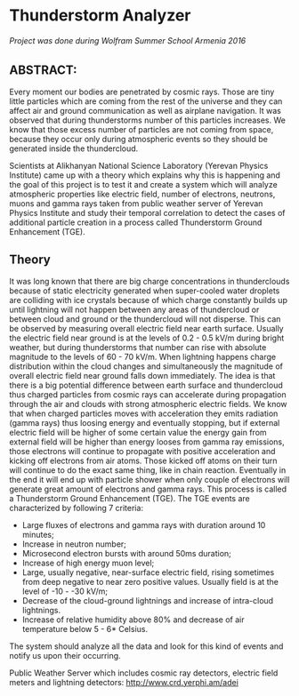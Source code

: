 # Thunderstorm Analyzer
###### Project was done during Wolfram Summer School Armenia 2016

ABSTRACT:
---------

Every moment our bodies are penetrated by cosmic rays. Those are tiny little particles which are coming from the rest of the universe and they can affect air and ground communication as well as airplane navigation.
It was observed that during thunderstorms number of this particles increases.
We know that those excess number of particles are not coming from space, because they occur only during atmospheric events so they should be generated inside the thundercloud.

Scientists at Alikhanyan National Science Laboratory (Yerevan Physics Institute) came up with a theory which explains why this is happening and the goal of this project is to test it and create a system which will analyze atmospheric properties like electric field, number of electrons, neutrons, muons and gamma rays taken from public weather server of Yerevan Physics Institute and study their temporal correlation to detect the cases of additional particle creation in a process called Thunderstorm Ground Enhancement (TGE).

Theory
------

It was long known that there are big charge concentrations in thunderclouds because of static electricity generated when super-cooled water droplets are colliding with ice crystals because of which charge constantly builds up until lightning will not happen between any areas of thundercloud or between cloud and ground or the thundercloud will not disperse. This can be observed by measuring overall electric field near earth surface. Usually the electric field near ground is at the levels of 0.2 - 0.5 kV/m during bright weather, but during thunderstorms that number can rise with absolute magnitude to the levels of 60 - 70 kV/m.
When lightning happens charge distribution within the cloud changes and simultaneously the magnitude of overall electric field near ground falls down immediately. 
The idea is that there is a big potential difference between earth surface and thundercloud thus charged particles from cosmic rays can accelerate during propagation through the air and clouds with strong atmospheric electric fields. We know that when charged particles moves with acceleration they emits radiation (gamma rays) thus loosing energy and eventually stopping, but if external electric field will be higher of some certain value the energy gain from external field will be higher than energy looses from gamma ray emissions, those electrons will continue to propagate with positive acceleration and kicking off electrons from air atoms. Those kicked off atoms on their turn will continue to do the exact same thing, like in chain reaction. Eventually in the end it will end up with particle shower when only couple of electrons will generate great amount of electrons and gamma rays.
This process is called a Thunderstorm Ground Enhancement (TGE).
The TGE events are characterized by following 7 criteria:

 - Large fluxes of electrons and gamma rays with duration  around 10 minutes;
 - Increase in neutron number;
 - Microsecond electron bursts with around 50ms duration;
 - Increase of high energy muon level;
 - Large, usually negative, near-surface electric field, rising sometimes from deep negative to near zero positive values. Usually field is at the level of -10 - -30 kV/m;
 - Decrease of the cloud-ground lightnings and increase of intra-cloud lightnings.
 - Increase of relative humidity above 80% and decrease of air temperature below 5 - 6* Celsius.

The system should analyze all the data and look for this kind of events and notify us upon their occurring.

Public Weather Server which includes cosmic ray detectors, electric field meters and lightning detectors: http://www.crd.yerphi.am/adei
